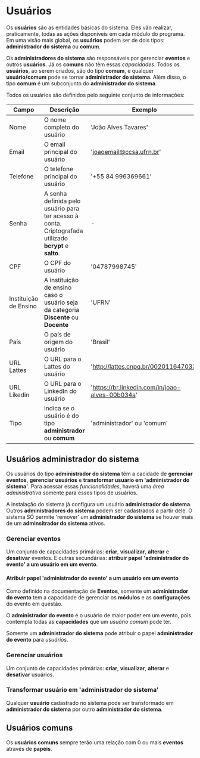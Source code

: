 # Usuários

Os **usuários** são as entidades básicas do sistema. Eles vão realizar, praticamente,
todas as ações disponíveis em cada módulo do programa. Em uma visão mais global,
os **usuários** podem ser de dois tipos: **administrador do sistema** ou **comum**.

Os **administradores do sistema** são responsáveis por gerenciar **eventos** e outros **usuários**. Já 
os **comuns** nâo têm essas *capacidades*. Todos os **usuários**, ao serem criados, são do tipo **comum**,
e qualquer **usuário/comum** pode se tornar **administrador do sistema**. Além disso, o tipo **comum** é um subconjunto
do **administrador do sistema**.

Todos os usuários são definidos pelo seguinte conjunto de informações:

Campo | Descrição | Exemplo 
------| --------- | --------
Nome | O nome completo do usuário | 'João Alves Tavares'
Email | O email principal do usuário | 'joaoemail@ccsa.ufrn.br'
Telefone | O telefone principal do usuário | '+55 84 996369661'
Senha | A senha definida pelo usuário para ter acesso à conta. Criptografada utilizado **bcrypt** e **salto**. | -
CPF | O CPF do usuário | '04787998745'
Instituição de Ensino | A instituição de ensino caso o usuário seja da categoria **Discente** ou **Docente** | 'UFRN'
País | O país de origem do usuário | 'Brasil'
URL Lattes | O URL para o Lattes do usuário | 'http://lattes.cnpq.br/002011647033'
URL Likedin | O URL para o LinkedIn do usuário | 'https://br.linkedin.com/in/joao-alves-00b034a'
Tipo | Indica se o usuário é do tipo **administrador** ou **comum** | 'administrador' ou 'comum'

## Usuários administrador do sistema

Os usuários do tipo **administrador do sistema** têm a cacidade de **gerenciar eventos**, **gerenciar usuários** e **transformar usuário em 'administrador do sistema'**. Para acessar essas *funcionalidades*, haverá uma *área administrativa* somente para esses tipos de usuários.

A instalação do sistema já configura um usuário **administrador do sistema**. Outros **administradores do sistema** podem ser cadastrados a partir dele. O sistema SÓ permite 'remover' um **administrador do sistema** se houver mais de um **adminsitrador do sistema** ativos. 

### Gerenciar eventos

Um conjunto de capacidades primárias: **criar**, **visualizar**, **alterar** e **desativar** eventos. E outras secundárias: **atribuir papel 'administrador do evento' a um usuário em um evento**.

#### Atribuir papel 'administrador do evento' a um usuário em um evento

Como definido na documentação de **Eventos**, somente um **administrador do evento** tem a capacidade de gerenciar os **módulos** e as **configurações** do evento em questão.

O **administrador do evento** é o usuário de maior poder em um evento, pois contempla todas as **capacidades** que um *usuário comum* pode ter. 

Somente um **administrador do sistema** pode atribuir o papel **administrador do evento** para *usuários*.

### Gerenciar usuários

Um conjunto de capacidades primárias: **criar**, **visualizar**, **alterar** e **desativar** usuários.

### Transformar usuário em 'administrador do sistema'

Qualquer **usuário** cadastrado no sistema pode ser transformado em **administrador do sistema** por outro **administrador do sistema**.

## Usuários comuns

Os **usuários comuns** sempre terão uma relação com 0 ou mais **eventos** através de **papéis**. 
